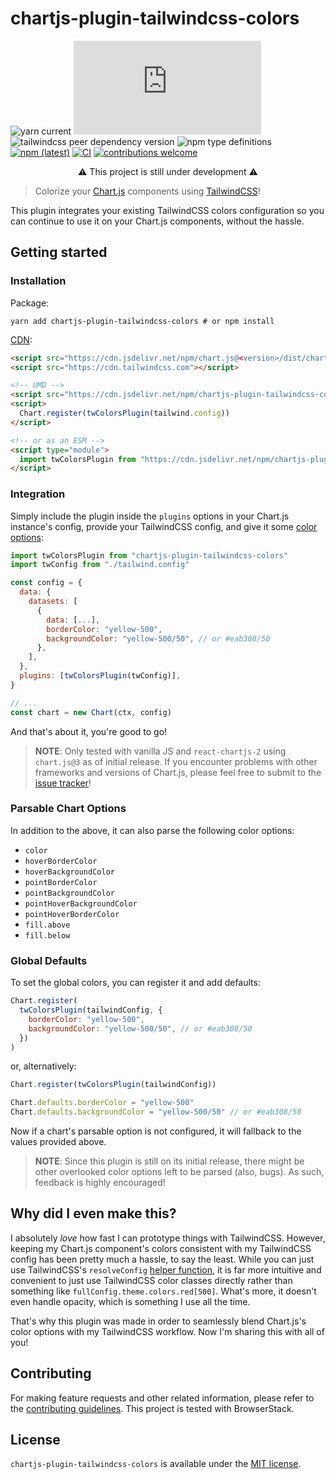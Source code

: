 # chartjs-plugin-tailwindcss-colors

![yarn current](https://img.shields.io/badge/Yarn-v1-blue)
![chart.js peer dependency version](https://img.shields.io/npm/dependency-version/chartjs-plugin-tailwindcss-colors/peer/chart.js)
![tailwindcss peer dependency version](https://img.shields.io/npm/dependency-version/chartjs-plugin-tailwindcss-colors/peer/tailwindcss)
![npm type definitions](https://img.shields.io/npm/types/chartjs-plugin-tailwindcss-colors)
[![npm (latest)](https://img.shields.io/npm/v/chartjs-plugin-tailwindcss-colors)](https://www.npmjs.com/package/chartjs-plugin-tailwindcss-colors/v/latest)
[![CI](https://github.com/decanTyme/chartjs-plugin-tailwindcss-colors/actions/workflows/ci.yml/badge.svg)](https://github.com/decanTyme/chartjs-plugin-tailwindcss-colors/actions/workflows/ci.yml)
[![contributions welcome](https://img.shields.io/badge/contributions-welcome-brightgreen.svg)](https://github.com/decanTyme/chartjs-plugin-tailwindcss-colors/fork)

<p align="center">⚠️ This project is still under development ⚠️</p>

> Colorize your [Chart.js](https://www.chartjs.org/) components using [TailwindCSS](https://tailwindcss.com/)!

This plugin integrates your existing TailwindCSS colors configuration so you can continue to use it on your Chart.js components, without the hassle.

## Getting started

### Installation

Package:

```shell
yarn add chartjs-plugin-tailwindcss-colors # or npm install
```

[CDN](https://www.jsdelivr.com/package/npm/chartjs-plugin-tailwindcss-colors):

```html
<script src="https://cdn.jsdelivr.net/npm/chart.js@<version>/dist/chart.umd.min.js"></script>
<script src="https://cdn.tailwindcss.com"></script>

<!-- UMD -->
<script src="https://cdn.jsdelivr.net/npm/chartjs-plugin-tailwindcss-colors@<version>/dist/plugin.umd.min.js"></script>
<script>
  Chart.register(twColorsPlugin(tailwind.config))
</script>

<!-- or as an ESM -->
<script type="module">
  import twColorsPlugin from "https://cdn.jsdelivr.net/npm/chartjs-plugin-tailwindcss-colors@<version>/+esm"
</script>
```

### Integration

Simply include the plugin inside the `plugins` options in your Chart.js instance's config, provide your TailwindCSS config, and give it some [color options](https://www.chartjs.org/docs/latest/general/colors.html):

```js
import twColorsPlugin from "chartjs-plugin-tailwindcss-colors"
import twConfig from "./tailwind.config"

const config = {
  data: {
    datasets: [
      {
        data: [...],
        borderColor: "yellow-500",
        backgroundColor: "yellow-500/50", // or #eab308/50
      },
    ],
  },
  plugins: [twColorsPlugin(twConfig)],
}

// ...
const chart = new Chart(ctx, config)
```

And that's about it, you're good to go!

> **NOTE**: Only tested with vanilla JS and `react-chartjs-2` using `chart.js@3` as of initial release. If you encounter problems with other frameworks and versions of Chart.js, please feel free to submit to the [issue tracker](https://github.com/decanTyme/chartjs-plugin-tailwindcss-colors/issues)!

### Parsable Chart Options

In addition to the above, it can also parse the following color options:

- `color`
- `hoverBorderColor`
- `hoverBackgroundColor`
- `pointBorderColor`
- `pointBackgroundColor`
- `pointHoverBackgroundColor`
- `pointHoverBorderColor`
- `fill.above`
- `fill.below`

### Global Defaults

To set the global colors, you can register it and add defaults:

```js
Chart.register(
  twColorsPlugin(tailwindConfig, {
    borderColor: "yellow-500",
    backgroundColor: "yellow-500/50", // or #eab308/50
  })
)
```

or, alternatively:

```js
Chart.register(twColorsPlugin(tailwindConfig))

Chart.defaults.borderColor = "yellow-500"
Chart.defaults.backgroundColor = "yellow-500/50" // or #eab308/50
```

Now if a chart's parsable option is not configured, it will fallback to the values provided above.

> **NOTE**: Since this plugin is still on its initial release, there might be other overlooked color options left to be parsed (also, bugs). As such, feedback is highly encouraged!

## Why did I even make this?

I absolutely _love_ how fast I can prototype things with TailwindCSS. However, keeping my Chart.js component's colors consistent with my TailwindCSS config has been pretty much a hassle, to say the least. While you can just use TailwindCSS's `resolveConfig` [helper function](https://tailwindcss.com/docs/configuration#referencing-in-java-script), it is far more intuitive and convenient to just use TailwindCSS color classes directly rather than something like `fullConfig.theme.colors.red[500]`. What's more, it doesn't even handle opacity, which is something I use all the time.

That's why this plugin was made in order to seamlessly blend Chart.js's color options with my TailwindCSS workflow. Now I'm sharing this with all of you!

## Contributing

For making feature requests and other related information, please refer to the [contributing guidelines](CONTRIBUTING.md). This project is tested with BrowserStack.

## License

`chartjs-plugin-tailwindcss-colors` is available under the [MIT license](LICENSE).
